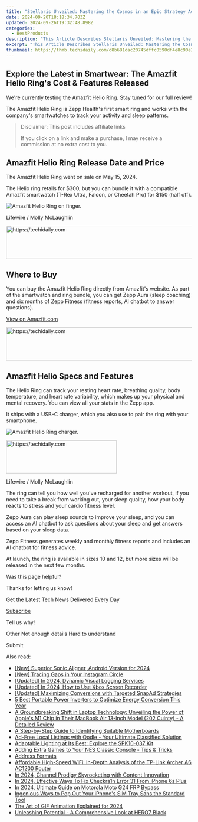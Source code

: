 ```yaml
---
title: "Stellaris Unveiled: Mastering the Cosmos in an Epic Strategy Adventure"
date: 2024-09-20T18:18:34.703Z
updated: 2024-09-26T19:32:48.898Z
categories:
  - BestProducts
description: "This Article Describes Stellaris Unveiled: Mastering the Cosmos in an Epic Strategy Adventure"
excerpt: "This Article Describes Stellaris Unveiled: Mastering the Cosmos in an Epic Strategy Adventure"
thumbnail: https://thmb.techidaily.com/d8b681dac20745dffc0590df4e8c90e2635d89e0810cfd55569744e9fd64a173.jpg
---
```


## Explore the Latest in Smartwear: The Amazfit Helio Ring's Cost & Features Released

We're currently testing the Amazfit Helio Ring. Stay tuned for our full review!

 The Amazfit Helio Ring is Zepp Health's first smart ring and works with the company's smartwatches to track your activity and sleep patterns.

>  Disclaimer: This post includes affiliate links
>
>  If you click on a link and make a purchase, I may receive a commission at no extra cost to you.
>

## Amazfit Helio Ring Release Date and Price

 The Amazfit Helio Ring went on sale on May 15, 2024\.

 The Helio ring retails for $300, but you can bundle it with a compatible Amazfit smartwatch (T-Rex Ultra, Falcon, or Cheetah Pro) for $150 (half off).

![Amazfit Helio Ring on finger.](https://www.lifewire.com/thmb/fZmZBwZyOcfLxxOFKRzZYHN-2Cg=/1500x0/filters:no_upscale():max_bytes(150000):strip_icc():format(webp)/AmazfitHelioRing_crop-574642441bec41228958dcb4025e662a.jpg)

Lifewire / Molly McLaughlin

<!-- affiliate ads begin -->
<a href="https://ephamedtechinc.pxf.io/c/5597632/2137221/26400" target="_top" id="2137221">
  <img src="//a.impactradius-go.com/display-ad/26400-2137221" border="0" alt="https://techidaily.com" width="728" height="90"/>
</a>
<img height="0" width="0" src="https://ephamedtechinc.pxf.io/i/5597632/2137221/26400" style="position:absolute;visibility:hidden;" border="0" />
<!-- affiliate ads end -->

## Where to Buy

 You can buy the Amazfit Helio Ring directly from Amazfit's website. As part of the smartwatch and ring bundle, you can get Zepp Aura (sleep coaching) and six months of Zepp Fitness (fitness reports, AI chatbot to answer questions).

[View on Amazfit.com](https://us.amazfit.com/products/amazfit-helio-ring)

<!-- affiliate ads begin -->
<a href="https://aligracehair.sjv.io/c/5597632/1934142/19272" target="_top" id="1934142">
  <img src="//a.impactradius-go.com/display-ad/19272-1934142" border="0" alt="https://techidaily.com" width="728" height="90"/>
</a>
<img height="0" width="0" src="https://aligracehair.sjv.io/i/5597632/1934142/19272" style="position:absolute;visibility:hidden;" border="0" />
<!-- affiliate ads end -->

## Amazfit Helio Specs and Features

 The Helio Ring can track your resting heart rate, breathing quality, body temperature, and heart rate variability, which makes up your physical and mental recovery. You can view all your stats in the Zepp app.

 It ships with a USB-C charger, which you also use to pair the ring with your smartphone.

![Amazfit Helio Ring charger.](https://www.lifewire.com/thmb/Er_MEJDbTps5jv74Y7giffV-KG4=/1500x0/filters:no_upscale():max_bytes(150000):strip_icc():format(webp)/AmazfitHelioRingCharger-c360c0a7cedf4b099a4a7764d58729f2.jpg)

<!-- affiliate ads begin -->
<a href="https://aidotcom.pxf.io/c/5597632/2129042/19576" target="_top" id="2129042">
  <img src="//a.impactradius-go.com/display-ad/19576-2129042" border="0" alt="https://techidaily.com" width="300" height="90"/>
</a>
<img height="0" width="0" src="https://aidotcom.pxf.io/i/5597632/2129042/19576" style="position:absolute;visibility:hidden;" border="0" />
<!-- affiliate ads end -->

Lifewire / Molly McLaughlin

 The ring can tell you how well you've recharged for another workout, if you need to take a break from working out, your sleep quality, how your body reacts to stress and your cardio fitness level.

 Zepp Aura can play sleep sounds to improve your sleep, and you can access an AI chatbot to ask questions about your sleep and get answers based on your sleep data.

 Zepp Fitness generates weekly and monthly fitness reports and includes an AI chatbot for fitness advice.

 At launch, the ring is available in sizes 10 and 12, but more sizes will be released in the next few months.

Was this page helpful?

Thanks for letting us know!

 Get the Latest Tech News Delivered Every Day

[Subscribe](https://www.lifewire.com/#)

Tell us why!

 Other  Not enough details  Hard to understand

 Submit

<ins class="adsbygoogle"
     style="display:block"
     data-ad-format="autorelaxed"
     data-ad-client="ca-pub-7571918770474297"
     data-ad-slot="1223367746"></ins>

<ins class="adsbygoogle"
     style="display:block"
     data-ad-client="ca-pub-7571918770474297"
     data-ad-slot="8358498916"
     data-ad-format="auto"
     data-full-width-responsive="true"></ins>

<span class="atpl-alsoreadstyle">Also read:</span>
<div><ul>
<li><a href="https://fox-friendly.techidaily.com/new-superior-sonic-aligner-android-version-for-2024/"><u>[New] Superior Sonic Aligner, Android Version for 2024</u></a></li>
<li><a href="https://instagram-video-recordings.techidaily.com/new-tracing-gaps-in-your-instagram-circle/"><u>[New] Tracing Gaps in Your Instagram Circle</u></a></li>
<li><a href="https://video-capture.techidaily.com/updated-in-2024-dynamic-visual-logging-services/"><u>[Updated] In 2024, Dynamic Visual Logging Services</u></a></li>
<li><a href="https://video-capture.techidaily.com/updated-in-2024-how-to-use-xbox-screen-recorder/"><u>[Updated] In 2024, How to Use Xbox Screen Recorder</u></a></li>
<li><a href="https://snapchat-videos.techidaily.com/updated-maximizing-conversions-with-targeted-snapad-strategies/"><u>[Updated] Maximizing Conversions with Targeted SnapAd Strategies</u></a></li>
<li><a href="https://buynow-reviews.techidaily.com/5-best-portable-power-inverters-to-optimize-energy-conversion-this-year/"><u>5 Best Portable Power Inverters to Optimize Energy Conversion This Year</u></a></li>
<li><a href="https://buynow-reviews.techidaily.com/a-groundbreaking-shift-in-laptop-technology-unveiling-the-power-of-apples-m1-chip-in-their-macbook-air-13-inch-model-202-cuinty-a-detailed-review/"><u>A Groundbreaking Shift in Laptop Technology: Unveiling the Power of Apple's M1 Chip in Their MacBook Air 13-Inch Model (202 Cuinty) - A Detailed Review</u></a></li>
<li><a href="https://buynow-reviews.techidaily.com/a-step-by-step-guide-to-identifying-suitable-motherboards/"><u>A Step-by-Step Guide to Identifying Suitable Motherboards</u></a></li>
<li><a href="https://buynow-reviews.techidaily.com/ad-free-local-listings-with-oodle-your-ultimate-classified-solution/"><u>Ad-Free Local Listings with Oodle - Your Ultimate Classified Solution</u></a></li>
<li><a href="https://buynow-reviews.techidaily.com/adaptable-lighting-at-its-best-explore-the-spk10-037-kit/"><u>Adaptable Lighting at Its Best: Explore the SPK10-037 Kit</u></a></li>
<li><a href="https://buynow-reviews.techidaily.com/adding-extra-games-to-your-nes-classic-console-tips-and-tricks/"><u>Adding Extra Games to Your NES Classic Console - Tips & Tricks</u></a></li>
<li><a href="https://buynow-reviews.techidaily.com/address-formats/"><u>Address Formats</u></a></li>
<li><a href="https://buynow-reviews.techidaily.com/affordable-high-speed-wifi-in-depth-analysis-of-the-tp-link-archer-a6-ac1200-router/"><u>Affordable High-Speed WiFi: In-Depth Analysis of the TP-Link Archer A6 AC1200 Router</u></a></li>
<li><a href="https://youtube-videos.techidaily.com/in-2024-channel-prodigy-skyrocketing-with-content-innovation/"><u>In 2024, Channel Prodigy Skyrocketing with Content Innovation</u></a></li>
<li><a href="https://activate-lock.techidaily.com/in-2024-effective-ways-to-fix-checkra1n-error-31-from-iphone-6s-plus-by-drfone-ios/"><u>In 2024, Effective Ways To Fix Checkra1n Error 31 From iPhone 6s Plus</u></a></li>
<li><a href="https://android-frp.techidaily.com/in-2024-ultimate-guide-on-motorola-moto-g24-frp-bypass-by-drfone-android/"><u>In 2024, Ultimate Guide on Motorola Moto G24 FRP Bypass</u></a></li>
<li><a href="https://techno-recovery.techidaily.com/ingenious-ways-to-pop-out-your-iphones-sim-tray-sans-the-standard-tool/"><u>Ingenious Ways to Pop Out Your iPhone's SIM Tray Sans the Standard Tool</u></a></li>
<li><a href="https://some-guidance.techidaily.com/the-art-of-gif-animation-explained-for-2024/"><u>The Art of GIF Animation Explained for 2024</u></a></li>
<li><a href="https://buynow-reviews.techidaily.com/1722661594193-unleashing-potential-a-comprehensive-look-at-hero7-black/"><u>Unleashing Potential - A Comprehensive Look at HERO7 Black</u></a></li>
</ul></div>

